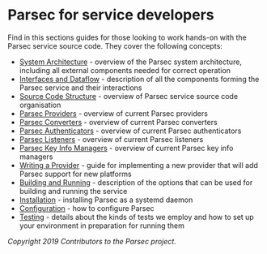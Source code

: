# Parsec for service developers

Find in this sections guides for those looking to work hands-on with the Parsec service source code.
They cover the following concepts:

- [System Architecture](system_architecture.md) - overview of the Parsec system architecture,
   including all external components needed for correct operation
- [Interfaces and Dataflow](interfaces_and_dataflow.md) - description of all the components forming
   the Parsec service and their interactions
- [Source Code Structure](source_code_structure.md) - overview of Parsec service source code
   organisation
- [Parsec Providers](providers.md) - overview of current Parsec providers
- [Parsec Converters](converters.md) - overview of current Parsec converters
- [Parsec Authenticators](authenticators.md) - overview of current Parsec authenticators
- [Parsec Listeners](listeners.md) - overview of current Parsec listeners
- [Parsec Key Info Managers](key_info_managers.md) - overview of current Parsec key info managers
- [Writing a Provider](adding_provider.md) - guide for implementing a new provider that will add
   Parsec support for new platforms
- [Building and Running](build_run.md) - description of the options that can be used for building
   and running the service
- [Installation](install_parsec_linux.md) - installing Parsec as a systemd daemon
- [Configuration](configuration.md) - how to configure Parsec
- [Testing](tests) - details about the kinds of tests we employ and how to set up your environment
   in preparation for running them

*Copyright 2019 Contributors to the Parsec project.*
